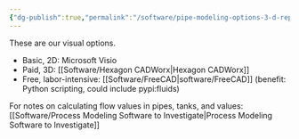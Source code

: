 ```yaml
---
{"dg-publish":true,"permalink":"/software/pipe-modeling-options-3-d-representation/","noteIcon":"","created":"2025-07-07T14:23:47.753-05:00"}
---
```


These are our visual options.
- Basic, 2D: Microsoft Visio
- Paid, 3D: [[Software/Hexagon CADWorx\|Hexagon CADWorx]]
- Free, labor-intensive: [[Software/FreeCAD\|software/FreeCAD]] (benefit: Python scripting, could include pypi:fluids)

For notes on calculating flow values in pipes, tanks, and values: [[Software/Process Modeling Software to Investigate\|Process Modeling Software to Investigate]]
